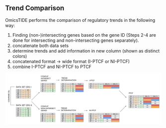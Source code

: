 ## Trend Comparison
OmicsTIDE performs the comparison of regulatory trends in the following way:

1. Finding (non-)intersecting genes based on the gene ID (Steps 2-4 are done for intersecting and non-intersecting genes separately). 
2. concatenate both data sets
3. determine trends and add information in new column (shown as distinct colors)
4. concatenated format -> wide format (I-PTCF or NI-PTCF)
5. combine I-PTCF and NI-PTCF to PTCF

<p align="center">
  <img src="../images/trendcomparison_cropped.svg" />
</p>
